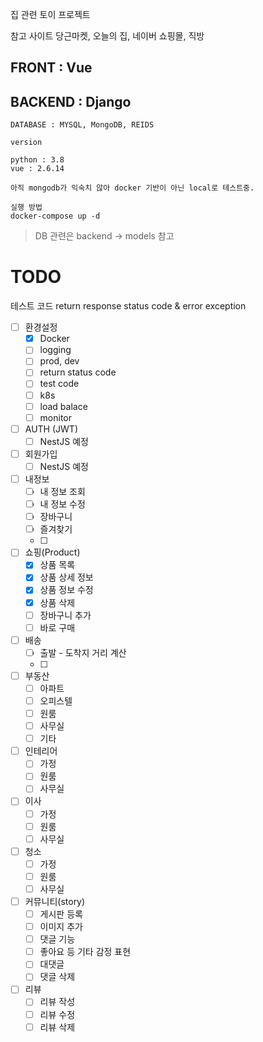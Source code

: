 집 관련 토이 프로젝트

참고 사이트
당근마켓, 오늘의 집, 네이버 쇼핑몰, 직방


## FRONT : Vue

## BACKEND : Django

```
DATABASE : MYSQL, MongoDB, REIDS

version

python : 3.8
vue : 2.6.14

아직 mongodb가 익숙치 않아 docker 기반이 아닌 local로 테스트중.

```


```
실행 방법
docker-compose up -d
```


> DB 관련은 backend -> models 참고

# TODO

테스트 코드
return response status code & error exception



- [ ] 환경설정
    - [x] Docker
    - [ ] logging
    - [ ] prod, dev
    - [ ] return status code
    - [ ] test code
    - [ ] k8s
    - [ ] load balace
    - [ ] monitor

- [ ] AUTH (JWT)
    - [ ] NestJS 예정

- [ ] 회원가입
    - [ ] NestJS 예정

- [ ] 내정보
    - [ ] 내 정보 조회
    - [ ] 내 정보 수정
    - [ ] 장바구니
    - [ ] 즐겨찾기
    - [ ] 

- [ ] 쇼핑(Product)
    - [x] 상품 목록 
    - [x] 상품 상세 정보
    - [x] 상품 정보 수정
    - [x] 상품 삭제
    - [ ] 장바구니 추가
    - [ ] 바로 구매

- [ ] 배송
    - [ ] 출발 - 도착지 거리 계산
    - [ ] 

- [ ] 부동산
    - [ ] 아파트
    - [ ] 오피스텔
    - [ ] 원룸
    - [ ] 사무실
    - [ ] 기타

- [ ] 인테리어
    - [ ] 가정
    - [ ] 원룸
    - [ ] 사무실

- [ ] 이사
    - [ ] 가정
    - [ ] 원룸
    - [ ] 사무실

- [ ] 청소
    - [ ] 가정
    - [ ] 원룸
    - [ ] 사무실

- [ ] 커뮤니티(story)
    - [ ] 게시판 등록
    - [ ] 이미지 추가
    - [ ] 댓글 기능
    - [ ] 좋아요 등 기타 감정 표현
    - [ ] 대댓글
    - [ ] 댓글 삭제

- [ ] 리뷰
    - [ ] 리뷰 작성
    - [ ] 리뷰 수정
    - [ ] 리뷰 삭제